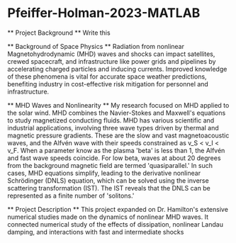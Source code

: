 # Pfeiffer-Holman-2023-MATLAB

** Project Background **
Write this

** Background of Space Physics **
Radiation from nonlinear Magnetohydrodynamic (MHD) waves and shocks can impact satellites, crewed spacecraft, and infrastructure like power grids and pipelines by accelerating charged particles and inducing currents. Improved knowledge of these phenomena is vital for accurate space weather predictions, benefiting industry in cost-effective risk mitigation for personnel and infrastructure.

** MHD Waves and Nonlinearity **
My research focused on MHD applied to the solar wind. MHD combines the Navier-Stokes and Maxwell's equations to study magnetized conducting fluids. MHD has various scientific and industrial applications, involving three wave types driven by thermal and magnetic pressure gradients. These are the slow and vast magnetoacoustic waves, and the Alfvén wave with their speeds constrained as v_S < v_I < v_F. When a parameter know as the plasma 'beta' is less than 1, the Alfvén and fast wave speeds coincide. For low beta, waves at about 20 degrees from the background magnetic field are termed 'quasiparallel.' In such cases, MHD equations simplify, leading to the derivative nonlinear Schrödinger (DNLS) equation, which can be solved using the inverse scattering transformation (IST). The IST reveals that the DNLS can be represented as a finite number of 'solitons.'

** Project Description **
This project expanded on Dr. Hamilton's extensive numerical studies made on the dynamics of nonlinear MHD waves. It connected numerical study of the effects of dissipation, nonlinear Landau damping, and interactions with fast and intermediate shocks
